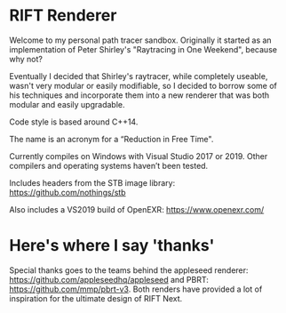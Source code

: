 # RIFT Renderer
Welcome to my personal path tracer sandbox.  Originally it started as an implementation of Peter Shirley's "Raytracing in One Weekend", because why not?

Eventually I decided that Shirley's raytracer, while completely useable, wasn't very modular or easily modifiable, so I decided to borrow some of his techniques and incorporate them into a new renderer that was both modular and easily upgradable.

Code style is based around C++14.

The name is an acronym for a “Reduction in Free Time".

Currently compiles on Windows with Visual Studio 2017 or 2019. Other compilers and operating systems haven’t been tested.

Includes headers from the STB image library: https://github.com/nothings/stb

Also includes a VS2019 build of OpenEXR: https://www.openexr.com/

# Here's where I say 'thanks'
Special thanks goes to the teams behind the appleseed renderer: https://github.com/appleseedhq/appleseed and PBRT: https://github.com/mmp/pbrt-v3.  Both renders have provided a lot of inspiration for the ultimate design of RIFT Next.
